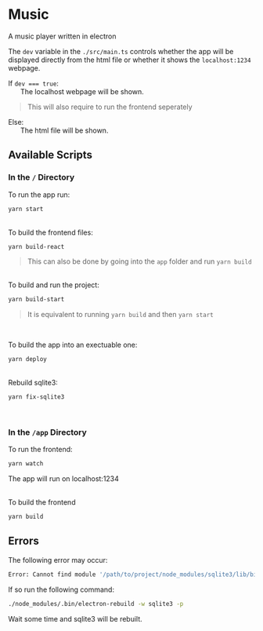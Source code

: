 # Music

A music player written in electron

The `dev` variable in the `./src/main.ts` controls whether the app will be displayed directly from the html file or whether it shows the `localhost:1234` webpage.

If `dev === true`: <br>
&emsp;&ensp; The localhost webpage will be shown.

> This will also require to run the frontend seperately

Else: <br>
&emsp;&ensp; The html file will be shown.

## Available Scripts

### In the `/` Directory

To run the app run:

```sh
yarn start
```

<br>
To build the frontend files:

```sh
yarn build-react
```

> This can also be done by going into the `app` folder and run `yarn build`

<br>
To build and run the project:

```sh
yarn build-start
```

> It is equivalent to running `yarn build` and then `yarn start`

<br>

To build the app into an exectuable one:

```sh
yarn deploy
```

<br>
Rebuild sqlite3:

```sh
yarn fix-sqlite3
```

<br>

### In the `/app` Directory

To run the frontend:

```sh
yarn watch
```

The app will run on localhost:1234

<br>
To build the frontend

```sh
yarn build
```

## Errors

The following error may occur:

```sh
Error: Cannot find module '/path/to/project/node_modules/sqlite3/lib/binding/electron-v7.1-linux-x64/node_sqlite3.node'
```

If so run the following command:

```sh
./node_modules/.bin/electron-rebuild -w sqlite3 -p
```

Wait some time and sqlite3 will be rebuilt.
